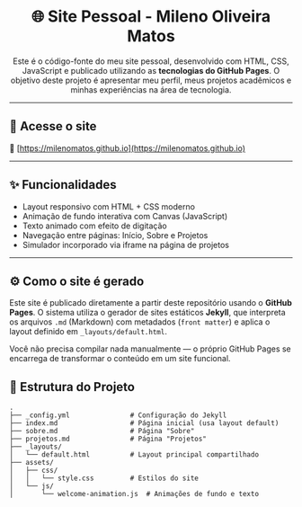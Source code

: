 <h1 align="center">🌐 Site Pessoal - Mileno Oliveira Matos</h1>

<p align="center">
  Este é o código-fonte do meu site pessoal, desenvolvido com HTML, CSS, JavaScript e publicado utilizando as <strong>tecnologias do GitHub Pages</strong>. O objetivo deste projeto é apresentar meu perfil, meus projetos acadêmicos e minhas experiências na área de tecnologia.
</p>

---

## 🔗 Acesse o site

📍 [https://milenomatos.github.io](https://milenomatos.github.io)

---

## ✨ Funcionalidades

- Layout responsivo com HTML + CSS moderno
- Animação de fundo interativa com Canvas (JavaScript)
- Texto animado com efeito de digitação
- Navegação entre páginas: Início, Sobre e Projetos
- Simulador incorporado via iframe na página de projetos

---

## ⚙️ Como o site é gerado

Este site é publicado diretamente a partir deste repositório usando o **GitHub Pages**. O sistema utiliza o gerador de sites estáticos **Jekyll**, que interpreta os arquivos `.md` (Markdown) com metadados (`front matter`) e aplica o layout definido em `_layouts/default.html`.

Você não precisa compilar nada manualmente — o próprio GitHub Pages se encarrega de transformar o conteúdo em um site funcional.

## 📁 Estrutura do Projeto

```plaintext
.
├── _config.yml               # Configuração do Jekyll
├── index.md                  # Página inicial (usa layout default)
├── sobre.md                  # Página "Sobre"
├── projetos.md               # Página "Projetos"
├── _layouts/
│   └── default.html          # Layout principal compartilhado
├── assets/
│   ├── css/
│   │   └── style.css         # Estilos do site
│   └── js/
│       └── welcome-animation.js  # Animações de fundo e texto
